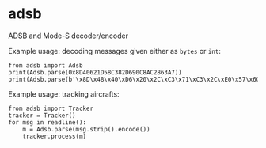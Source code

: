 # adsb
ADSB and Mode-S decoder/encoder

Example usage: decoding messages given either as `bytes` or `int`:
```
from adsb import Adsb
print(Adsb.parse(0x8D40621D58C382D690C8AC2863A7))
print(Adsb.parse(b'\x8D\x48\x40\xD6\x20\x2C\xC3\x71\xC3\x2C\xE0\x57\x60\x98')
```

Example usage: tracking aircrafts:
```
from adsb import Tracker
tracker = Tracker()
for msg in readline():
    m = Adsb.parse(msg.strip().encode())
    tracker.process(m)
```

